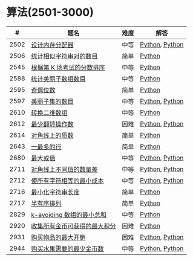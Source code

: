 # 算法(2501-3000)

| # | 题名 | 难度 | 解答 |
| --- | --- | --- | --- |
| 2502 | [设计内存分配器](https://leetcode.cn/problems/design-memory-allocator/) | 中等 | [Python](2502/Allocator.py), [Python](2502/Allocator_2.py) |
| 2506 | [统计相似字符串对的数目](https://leetcode.cn/problems/count-pairs-of-similar-strings/) | 简单 | [Python](2506/similarPairs.py) |
| 2545 | [根据第 K 场考试的分数排序](https://leetcode.cn/problems/sort-the-students-by-their-kth-score/) | 中等 | [Python](2545/sortTheStudents.py) |
| 2588 | [统计美丽子数组数目](https://leetcode.cn/problems/count-the-number-of-beautiful-subarrays/) | 中等 | [Python](2588/beautifulSubarrays.py) |
| 2595 | [奇偶位数](https://leetcode.cn/problems/number-of-even-and-odd-bits/) | 简单 | [Python](2595/evenOddBit.py) |
| 2597 | [美丽子集的数目](https://leetcode.cn/problems/the-number-of-beautiful-subsets/) | 中等 | [Python](2597/beautifulSubsets.py), [Python](2597/beautifulSubsets_2.py) |
| 2610 | [转换二维数组](https://leetcode.cn/problems/convert-an-array-into-a-2d-array-with-conditions/) | 中等 | [Python](2610/findMatrix.py) |
| 2612 | [最少翻转操作数](https://leetcode.cn/problems/minimum-reverse-operations/) | 困难 | [Python](2612/minReverseOperations.py), [Python](2612/minReverseOperations_2.py) |
| 2614 | [对角线上的质数](https://leetcode.cn/problems/prime-in-diagonal/) | 简单 | [Python](2614/diagonalPrime.py) |
| 2643 | [一最多的行](https://leetcode.cn/problems/row-with-maximum-ones/) | 简单 | [Python](2643/rowAndMaximumOnes.py) |
| 2680 | [最大或值](https://leetcode.cn/problems/maximum-or/) | 中等 | [Python](2680/maximumOr.py), [Python](2680/maximumOr_2.py) |
| 2711 | [对角线上不同值的数量差](https://leetcode.cn/problems/difference-of-number-of-distinct-values-on-diagonals/) | 中等 | [Python](2711/differenceOfDistinctValues.py), [Python](2711/differenceOfDistinctValues_2.py) |
| 2712 | [使所有字符相等的最小成本](https://leetcode.cn/problems/minimum-cost-to-make-all-characters-equal/) | 中等 | [Python](2712/minimumCost.py), [Python](2712/minimumCost_2.py) |
| 2716 | [最小化字符串长度](https://leetcode.cn/problems/minimize-string-length/) | 简单 | [Python](2716/minimizedStringLength.py) |
| 2717 | [半有序排列](https://leetcode.cn/problems/semi-ordered-permutation/) | 简单 | [Python](2717/semiOrderedPermutation.py) |
| 2829 | [k-avoiding 数组的最小总和](https://leetcode.cn/problems/determine-the-minimum-sum-of-a-k-avoiding-array/) | 中等 | [Python](2829/minimumSum.py) |
| 2920 | [收集所有金币可获得的最大积分](https://leetcode.cn/problems/maximum-points-after-collecting-coins-from-all-nodes/) | 困难 | [Python](2920/maximumPoints.py) |
| 2931 | [购买物品的最大开销](https://leetcode.cn/problems/maximum-spending-after-buying-items/) | 困难 | [Python](2931/maxSpending.py), [Python](2931/maxSpending_2.py) |
| 2944 | [购买水果需要的最少金币数](https://leetcode.cn/problems/minimum-number-of-coins-for-fruits/) | 中等 | [Python](2944/minimumCoins.py), [Python](2944/minimumCoins_2.py) |
